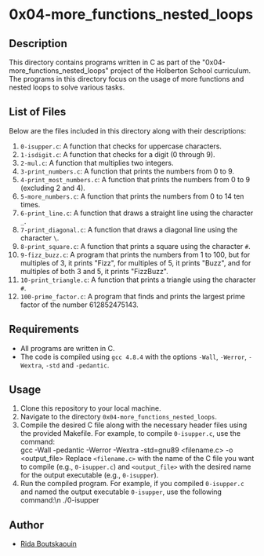 # 0x04-more_functions_nested_loops

## Description
This directory contains programs written in C as part of the "0x04-more_functions_nested_loops" project of the Holberton School curriculum. The programs in this directory focus on the usage of more functions and nested loops to solve various tasks.

## List of Files
Below are the files included in this directory along with their descriptions:

1. `0-isupper.c`: A function that checks for uppercase characters.
2. `1-isdigit.c`: A function that checks for a digit (0 through 9).
3. `2-mul.c`: A function that multiplies two integers.
4. `3-print_numbers.c`: A function that prints the numbers from 0 to 9.
5. `4-print_most_numbers.c`: A function that prints the numbers from 0 to 9 (excluding 2 and 4).
6. `5-more_numbers.c`: A function that prints the numbers from 0 to 14 ten times.
7. `6-print_line.c`: A function that draws a straight line using the character `_`.
8. `7-print_diagonal.c`: A function that draws a diagonal line using the character `\`.
9. `8-print_square.c`: A function that prints a square using the character `#`.
10. `9-fizz_buzz.c`: A program that prints the numbers from 1 to 100, but for multiples of 3, it prints "Fizz", for multiples of 5, it prints "Buzz", and for multiples of both 3 and 5, it prints "FizzBuzz".
11. `10-print_triangle.c`: A function that prints a triangle using the character `#`.
12. `100-prime_factor.c`: A program that finds and prints the largest prime factor of the number 612852475143.

## Requirements
- All programs are written in C.
- The code is compiled using `gcc 4.8.4` with the options `-Wall`, `-Werror`, `-Wextra`, `-std` and `-pedantic`.

## Usage
1. Clone this repository to your local machine.
2. Navigate to the directory `0x04-more_functions_nested_loops`.
3. Compile the desired C file along with the necessary header files using the provided Makefile. For example, to compile `0-isupper.c`, use the command:\
gcc -Wall -pedantic -Werror -Wextra -std=gnu89 <filename.c> -o <output_file>
Replace `<filename.c>` with the name of the C file you want to compile (e.g., `0-isupper.c`) and `<output_file>` with the desired name for the output executable (e.g., `0-isupper`).
4. Run the compiled program. For example, if you compiled `0-isupper.c` and named the output executable `0-isupper`, use the following command:\n
./0-isupper

## Author
- [Rida Boutskaouin](https://github.com/RidaBoutskaouin)
